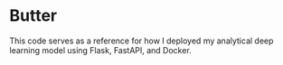 # Butter
This code serves as a reference for how I deployed my analytical deep learning model using Flask, FastAPI, and Docker.

